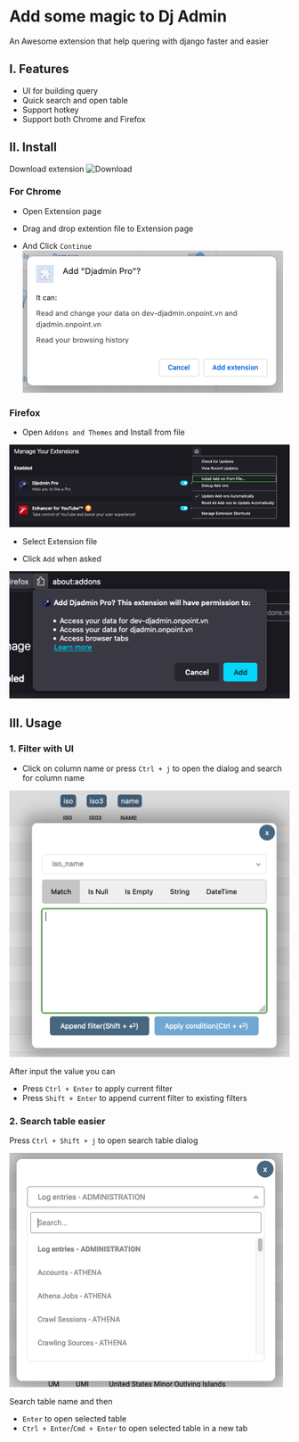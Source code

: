 # Add some magic to Dj Admin

An Awesome extension that help quering with django faster and easier

## I. Features

- UI for building query
- Quick search and open table
- Support hotkey
- Support both Chrome and Firefox

## II. Install
Download extension
![Download](https://img.shields.io/badge/dynamic/json.svg?<br></br>label=download<br></br>&url=https://api.github.com/repos/onpointvn/djadmin-pro/releases/latest<br></br>&query=$.assets[0].name<br></br>&style=for-the-badge)

### For Chrome
- Open Extension page

- Drag and drop extention file to Extension page

- And Click `Continue`
![chrome install](./docs/img/chrome-install.png)


### Firefox
- Open `Addons and Themes` and Install from file

![Firefox install](./docs/img/firefox-install.png)

- Select Extension file

- Click `Add` when asked

![Firefox add](./docs/img/firefox-install2.png)


## III. Usage

### 1. Filter with UI

- Click on column name or press `Ctrl + j` to open the dialog and search for column name

![Filter dialog](./docs/img/dialog.png)



After input the value you can

+ Press `Ctrl + Enter` to apply current filter
+ Press `Shift + Enter` to append current filter to existing filters



### 2. Search table easier

Press `Ctrl + Shift + j` to open search table dialog

![seach table](./docs/img/search_table.png)



Search table name and then

+ `Enter` to open selected table
+ `Ctrl + Enter`/`Cmd + Enter` to open selected table in a new tab

